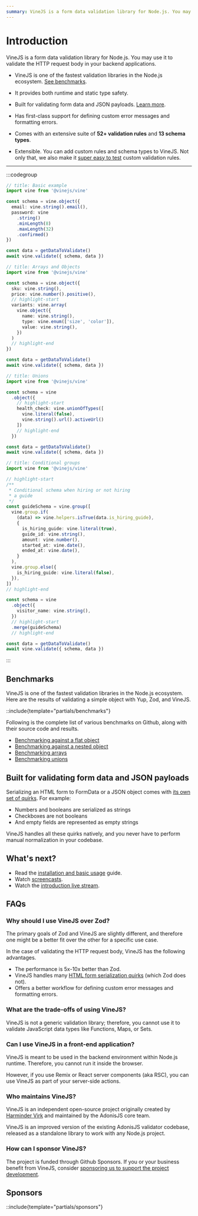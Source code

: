 ```yaml
---
summary: VineJS is a form data validation library for Node.js. You may use it to validate the HTTP request body in your backend applications
---
```


# Introduction

VineJS is a form data validation library for Node.js. You may use it to validate the HTTP request body in your backend applications.

- VineJS is one of the fastest validation libraries in the Node.js ecosystem. [See benchmarks](#benchmarks).

- It provides both runtime and static type safety.

- Built for validating form data and JSON payloads. [Learn more](#built-for-validating-form-data-and-json-payloads).

- Has first-class support for defining custom error messages and formatting errors.

- Comes with an extensive suite of **52+ validation rules** and **13 schema types**.

- Extensible. You can add custom rules and schema types to VineJS. Not only that, we also make it [super easy to test](../extend/custom_rules.md#testing-rules) custom validation rules.

---

:::codegroup

```ts
// title: Basic example
import vine from '@vinejs/vine'

const schema = vine.object({
  email: vine.string().email(),
  password: vine
    .string()
    .minLength(8)
    .maxLength(32)
    .confirmed()
})

const data = getDataToValidate()
await vine.validate({ schema, data })
```

```ts
// title: Arrays and Objects
import vine from '@vinejs/vine'

const schema = vine.object({
  sku: vine.string(),
  price: vine.number().positive(),
  // highlight-start
  variants: vine.array(
    vine.object({
      name: vine.string(),
      type: vine.enum(['size', 'color']),
      value: vine.string(),
    })
  )
  // highlight-end
})

const data = getDataToValidate()
await vine.validate({ schema, data })
```

```ts
// title: Unions
import vine from '@vinejs/vine'

const schema = vine
  .object({
    // highlight-start
    health_check: vine.unionOfTypes([
      vine.literal(false),
      vine.string().url().activeUrl()
    ])
    // highlight-end
  })

const data = getDataToValidate()
await vine.validate({ schema, data })
```

```ts
// title: Conditional groups
import vine from '@vinejs/vine'

// highlight-start
/**
 * Conditional schema when hiring or not hiring
 * a guide
 */
const guideSchema = vine.group([
  vine.group.if(
    (data) => vine.helpers.isTrue(data.is_hiring_guide),
    {
      is_hiring_guide: vine.literal(true),
      guide_id: vine.string(),
      amount: vine.number(),
      started_at: vine.date(),
      ended_at: vine.date(),
    }
  ),
  vine.group.else({
    is_hiring_guide: vine.literal(false),
  }),
])
// highlight-end

const schema = vine
  .object({
    visitor_name: vine.string(),
  })
  // highlight-start
  .merge(guideSchema)
  // highlight-end

const data = getDataToValidate()
await vine.validate({ schema, data })
```

:::

## Benchmarks

VineJS is one of the fastest validation libraries in the Node.js ecosystem. Here are the results of validating a simple object with Yup, Zod, and VineJS.

::include{template="partials/benchmarks"}

Following is the complete list of various benchmarks on Github, along with their source code and results.

- [Benchmarking against a flat object](https://github.com/vinejs/vine/blob/develop/benchmarks.md#benchmarking-against-flat-object)
- [Benchmarking against a nested object](https://github.com/vinejs/vine/blob/develop/benchmarks.md#benchmarking-against-a-nested-object)
- [Benchmarking arrays](https://github.com/vinejs/vine/blob/develop/benchmarks.md#benchmarking-arrays)
- [Benchmarking unions](https://github.com/vinejs/vine/blob/develop/benchmarks.md#benchmarking-unions)

## Built for validating form data and JSON payloads

Serializing an HTML form to FormData or a ‌JSON object comes with [its own set of quirks](./html_forms_and_surprises.md). For example:

- Numbers and booleans are serialized as strings
- Checkboxes are not booleans
- And empty fields are represented as empty strings

VineJS handles all these quirks natively, and you never have to perform manual normalization in your codebase.

## What's next?

- Read the [installation and basic usage](./getting_started.md) guide.
- Watch [screencasts]().
- Watch the [introduction live stream]().

## FAQs

### Why should I use VineJS over Zod?

The primary goals of Zod and VineJS are slightly different, and therefore one might be a better fit over the other for a specific use case.

In the case of validating the HTTP request body, VineJS has the following advantages.

- The performance is 5x-10x better than Zod.
- VineJS handles many [HTML form serialization quirks](./html_forms_and_surprises.md) (which Zod does not).
- Offers a better workflow for defining custom error messages and formatting errors.

### What are the trade-offs of using VineJS?

VineJS is not a generic validation library; therefore, you cannot use it to validate JavaScript data types like Functions, Maps, or Sets.

### Can I use VineJS in a front-end application?

VineJS is meant to be used in the backend environment within Node.js runtime. Therefore, you cannot run it inside the browser.

However, if you use Remix or React server components (aka RSC), you can use VineJS as part of your server-side actions.

### Who maintains VineJS?

VineJS is an independent open-source project originally created by [Harminder Virk](http://twitter.com/amanvirk1) and maintained by the AdonisJS core team.

VineJS is an improved version of the existing AdonisJS validator codebase, released as a standalone library to work with any Node.js project.

### How can I sponsor VineJS?

The project is funded through Github Sponsors. If you or your business benefit from VineJS, consider [sponsoring us to support the project development](https://github.com/sponsors/thetutlage).

## Sponsors

::include{template="partials/sponsors"}

